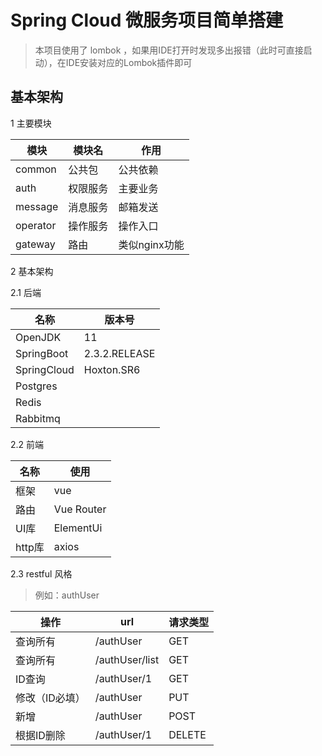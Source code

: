 # Spring Cloud 微服务项目简单搭建

 >本项目使用了 lombok ，如果用IDE打开时发现多出报错（此时可直接启动），在IDE安装对应的Lombok插件即可

## 基本架构

1 主要模块

模块|模块名|作用
---|--- | ---
common|公共包|公共依赖
auth|权限服务|主要业务
message|消息服务|邮箱发送
operator|操作服务|操作入口
gateway|路由|类似nginx功能

2 基本架构

2.1 后端

名称|版本号
---|---
OpenJDK|11
SpringBoot|2.3.2.RELEASE
SpringCloud|Hoxton.SR6
Postgres|
Redis|
Rabbitmq|

2.2 前端

名称|使用
---|---
框架|vue
路由|Vue Router
UI库|ElementUi
http库|axios

2.3 restful 风格

>例如：authUser

操作|url|请求类型
---|--- | ---
查询所有|/authUser|GET
查询所有|/authUser/list|GET
ID查询|/authUser/1|GET
修改（ID必填）|/authUser|PUT
新增|/authUser|POST
根据ID删除|/authUser/1|DELETE
